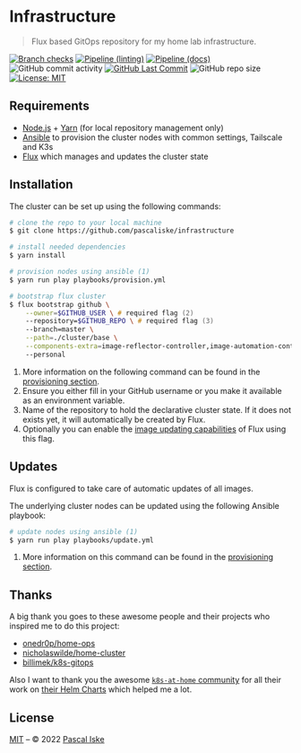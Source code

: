 # Infrastructure

> Flux based GitOps repository for my home lab infrastructure.

[![Branch checks](https://img.shields.io/github/checks-status/pascaliske/infrastructure/master?style=flat-square)](https://github.com/pascaliske/infrastructure) [![Pipeline (linting)](https://img.shields.io/github/workflow/status/pascaliske/infrastructure/Linting/master?label=linting&style=flat-square)](https://github.com/pascaliske/infrastructure/actions/workflows/linting.yml) [![Pipeline (docs)](https://img.shields.io/github/workflow/status/pascaliske/infrastructure/Build%20Docs/master?label=docs&style=flat-square)](https://github.com/pascaliske/infrastructure/actions/workflows/docs.yml) ![GitHub commit activity](https://img.shields.io/github/commit-activity/m/pascaliske/infrastructure?style=flat-square) [![GitHub Last Commit](https://img.shields.io/github/last-commit/pascaliske/infrastructure?style=flat-square)](https://github.com/pascaliske/infrastructure) ![GitHub repo size](https://img.shields.io/github/repo-size/pascaliske/infrastructure?style=flat-square) [![License: MIT](https://img.shields.io/badge/License-MIT-blue.svg?style=flat-square)](https://opensource.org/licenses/MIT)

## Requirements

- [Node.js](https://nodejs.org/) + [Yarn](https://yarnpkg.com) (for local repository management only)
- [Ansible](https://docs.ansible.com/ansible/latest/installation_guide/intro_installation.html) to provision the cluster nodes with common settings, Tailscale and K3s
- [Flux](https://fluxcd.io/docs/installation/) which manages and updates the cluster state

## Installation

The cluster can be set up using the following commands:

```zsh
# clone the repo to your local machine
$ git clone https://github.com/pascaliske/infrastructure

# install needed dependencies
$ yarn install

# provision nodes using ansible (1)
$ yarn run play playbooks/provision.yml

# bootstrap flux cluster
$ flux bootstrap github \
    --owner=$GITHUB_USER \ # required flag (2)
    --repository=$GITHUB_REPO \ # required flag (3)
    --branch=master \
    --path=./cluster/base \
    --components-extra=image-reflector-controller,image-automation-controller \ # optional flag (4)
    --personal
```

1. More information on the following command can be found in the [provisioning section](/provisioning/#provisionyml).
2. Ensure you either fill in your GitHub username or you make it available as an environment variable.
3. Name of the repository to hold the declarative cluster state. If it does not exists yet, it will automatically be created by Flux.
4. Optionally you can enable the [image updating capabilities](https://fluxcd.io/docs/guides/image-update/) of Flux using this flag.

## Updates

Flux is configured to take care of automatic updates of all images.

The underlying cluster nodes can be updated using the following Ansible playbook:

```zsh
# update nodes using ansible (1)
$ yarn run play playbooks/update.yml
```

1. More information on this command can be found in the [provisioning section](/provisioning/#updateyml).

## Thanks

A big thank you goes to these awesome people and their projects who inspired me to do this project:

- [onedr0p/home-ops](https://github.com/onedr0p/home-ops)
- [nicholaswilde/home-cluster](https://github.com/nicholaswilde/home-cluster)
- [billimek/k8s-gitops](https://github.com/billimek/k8s-gitops)

Also I want to thank you the awesome [`k8s-at-home` community](https://github.com/k8s-at-home/) for all their work on [their Helm Charts](https://github.com/k8s-at-home/charts) which helped me a lot.

## License

[MIT](LICENSE.md) – © 2022 [Pascal Iske](https://pascaliske.dev)

